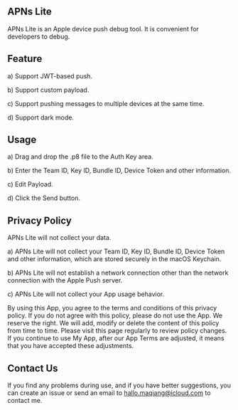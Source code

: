 
## APNs Lite

APNs Lite is an Apple device push debug tool. It is convenient for developers to debug.

## Feature

a) Support JWT-based push.

b) Support custom payload.

c) Support pushing messages to multiple devices at the same time.

d) Support dark mode.

## Usage

a) Drag and drop the .p8 file to the Auth Key area.

b) Enter the Team ID, Key ID, Bundle ID, Device Token and other information.

c) Edit Payload.

d) Click the Send button.

## Privacy Policy

APNs Lite will not collect your data.

a) APNs Lite will not collect your Team ID, Key ID, Bundle ID, Device Token and other information, which are stored securely in the macOS Keychain.

b) APNs Lite will not establish a network connection other than the network connection with the Apple Push server.

c) APNs Lite will not collect your App usage behavior.

By using this App, you agree to the terms and conditions of this privacy policy. If you do not agree with this policy, please do not use the App. We reserve the right. We will add, modify or delete the content of this policy from time to time. Please visit this page regularly to review policy changes. If you continue to use My App, after our App Terms are adjusted, it means that you have accepted these adjustments.

## Contact Us

If you find any problems during use, and if you have better suggestions, you can create an issue or send an email to hallo.maqiang@icloud.com to contact me.
